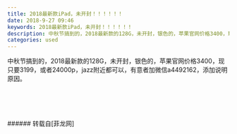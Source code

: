 ```yaml
---
title: 2018最新款iPad，未开封！！！！！！
date: 2018-9-27 09:46
keywords: 2018最新款iPad，未开封！！！！！！
description: 中秋节搞到的，2018最新款的128G，未开封，银色的，苹果官网价格3400，现只要3199，或者24000p，jazz附近都可以，有意者加微信a4492162，添加说明原因。
categories: used
---
```

<td class="t_f" id="postmessage_1887262">

中秋节搞到的，2018最新款的128G，未开封，银色的，苹果官网价格3400，现只要3199，或者24000p，jazz附近都可以，有意者加微信a4492162，添加说明原因。<br/>
<img alt="" border="0" class="zoom" data-cf-modified-da8a16d46ab4f3ebc6fddea0-="" file="http://www.flw.ph/data/appbyme/upload/image/201809/27/QOfO60gwbtgY.jpg" id="aimg_wmD47" lazyloadthumb="1" onclick="" onmouseover="" src="http://www.flw.ph/data/appbyme/upload/image/201809/27/QOfO60gwbtgY.jpg"/><br/>
<br/>
<img alt="" border="0" class="zoom" data-cf-modified-da8a16d46ab4f3ebc6fddea0-="" file="http://www.flw.ph/data/appbyme/upload/image/201809/27/tanhm0nd7K8N.jpg" id="aimg_qA8z7" lazyloadthumb="1" onclick="" onmouseover="" src="http://www.flw.ph/data/appbyme/upload/image/201809/27/tanhm0nd7K8N.jpg"/><br/>
<br/>
<img alt="" border="0" class="zoom" data-cf-modified-da8a16d46ab4f3ebc6fddea0-="" file="http://www.flw.ph/data/appbyme/upload/image/201809/27/liowqTBqRTG6.jpg" id="aimg_Tl0fE" lazyloadthumb="1" onclick="" onmouseover="" src="http://www.flw.ph/data/appbyme/upload/image/201809/27/liowqTBqRTG6.jpg"/><br/>
<br/>
<img alt="" border="0" class="zoom" data-cf-modified-da8a16d46ab4f3ebc6fddea0-="" file="http://www.flw.ph/data/appbyme/upload/image/201809/27/TqogrnEVMrUG.jpg" id="aimg_hP5sH" lazyloadthumb="1" onclick="" onmouseover="" src="http://www.flw.ph/data/appbyme/upload/image/201809/27/TqogrnEVMrUG.jpg"/><br/>
<br/>
</td>
###### 转载自[菲龙网]